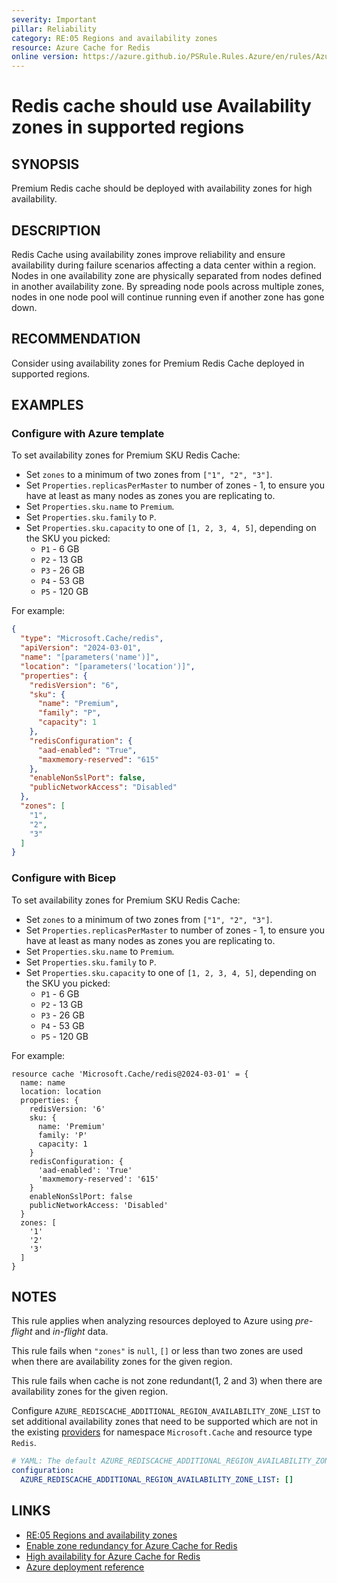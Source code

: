 ```yaml
---
severity: Important
pillar: Reliability
category: RE:05 Regions and availability zones
resource: Azure Cache for Redis
online version: https://azure.github.io/PSRule.Rules.Azure/en/rules/Azure.Redis.AvailabilityZone/
---
```


# Redis cache should use Availability zones in supported regions

## SYNOPSIS

Premium Redis cache should be deployed with availability zones for high availability.

## DESCRIPTION

Redis Cache using availability zones improve reliability and ensure availability during failure scenarios affecting a data center within a region.
Nodes in one availability zone are physically separated from nodes defined in another availability zone.
By spreading node pools across multiple zones, nodes in one node pool will continue running even if another zone has gone down.

## RECOMMENDATION

Consider using availability zones for Premium Redis Cache deployed in supported regions.

## EXAMPLES

### Configure with Azure template

To set availability zones for Premium SKU Redis Cache:

- Set `zones` to a minimum of two zones from `["1", "2", "3"]`.
- Set `Properties.replicasPerMaster` to number of zones - 1, to ensure you have at least as many nodes as zones you are replicating to.
- Set `Properties.sku.name` to `Premium`.
- Set `Properties.sku.family` to `P`.
- Set `Properties.sku.capacity` to one of `[1, 2, 3, 4, 5]`, depending on the SKU you picked:
  - `P1` - 6 GB
  - `P2` - 13 GB
  - `P3` - 26 GB
  - `P4` - 53 GB
  - `P5` - 120 GB

For example:

```json
{
  "type": "Microsoft.Cache/redis",
  "apiVersion": "2024-03-01",
  "name": "[parameters('name')]",
  "location": "[parameters('location')]",
  "properties": {
    "redisVersion": "6",
    "sku": {
      "name": "Premium",
      "family": "P",
      "capacity": 1
    },
    "redisConfiguration": {
      "aad-enabled": "True",
      "maxmemory-reserved": "615"
    },
    "enableNonSslPort": false,
    "publicNetworkAccess": "Disabled"
  },
  "zones": [
    "1",
    "2",
    "3"
  ]
}
```

### Configure with Bicep

To set availability zones for Premium SKU Redis Cache:

- Set `zones` to a minimum of two zones from `["1", "2", "3"]`.
- Set `Properties.replicasPerMaster` to number of zones - 1, to ensure you have at least as many nodes as zones you are replicating to.
- Set `Properties.sku.name` to `Premium`.
- Set `Properties.sku.family` to `P`.
- Set `Properties.sku.capacity` to one of `[1, 2, 3, 4, 5]`, depending on the SKU you picked:
  - `P1` - 6 GB
  - `P2` - 13 GB
  - `P3` - 26 GB
  - `P4` - 53 GB
  - `P5` - 120 GB

For example:

```bicep
resource cache 'Microsoft.Cache/redis@2024-03-01' = {
  name: name
  location: location
  properties: {
    redisVersion: '6'
    sku: {
      name: 'Premium'
      family: 'P'
      capacity: 1
    }
    redisConfiguration: {
      'aad-enabled': 'True'
      'maxmemory-reserved': '615'
    }
    enableNonSslPort: false
    publicNetworkAccess: 'Disabled'
  }
  zones: [
    '1'
    '2'
    '3'
  ]
}
```

<!-- external:avm avm/res/cache/redis zones -->

## NOTES

This rule applies when analyzing resources deployed to Azure using *pre-flight* and *in-flight* data.

This rule fails when `"zones"` is `null`, `[]` or less than two zones are used when there are availability zones for the given region.

This rule fails when cache is not zone redundant(1, 2 and 3) when there are availability zones for the given region.

Configure `AZURE_REDISCACHE_ADDITIONAL_REGION_AVAILABILITY_ZONE_LIST` to set additional availability zones that need to be supported which are not in the existing [providers](https://github.com/Azure/PSRule.Rules.Azure/blob/main/data/providers/) for namespace `Microsoft.Cache` and resource type `Redis`.

```yaml
# YAML: The default AZURE_REDISCACHE_ADDITIONAL_REGION_AVAILABILITY_ZONE_LIST configuration option
configuration:
  AZURE_REDISCACHE_ADDITIONAL_REGION_AVAILABILITY_ZONE_LIST: []
```

## LINKS

- [RE:05 Regions and availability zones](https://learn.microsoft.com/azure/well-architected/reliability/regions-availability-zones)
- [Enable zone redundancy for Azure Cache for Redis](https://learn.microsoft.com/azure/azure-cache-for-redis/cache-how-to-zone-redundancy)
- [High availability for Azure Cache for Redis](https://learn.microsoft.com/azure/azure-cache-for-redis/cache-high-availability)
- [Azure deployment reference](https://learn.microsoft.com/azure/templates/microsoft.cache/redis)
